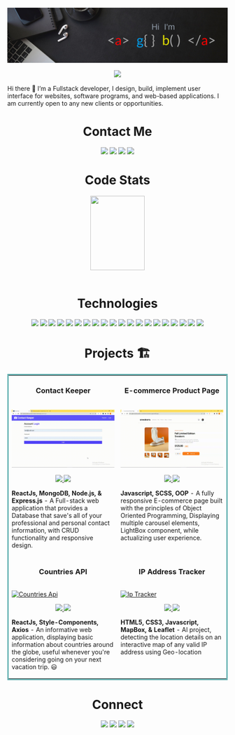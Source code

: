 ![Agba's GitHub Banner](./assets/Agbabannerimage.png)

<p align="center">
    <img src="https://readme-typing-svg.herokuapp.com?size=35&duration=5500&color=00a6fb&vCenter=true&center=true&width=460&lines=I'm+Emmanuel+Agba;Software+Engineer">
<br>

Hi there 👋 I’m a Fullstack developer, I design, build, implement user interface for websites, software programs, and web-based applications. I am currently open to any new clients or opportunities.

<!-- SOCIALS -->
<h1 align="center">Contact Me</h1>
  <p align="center">   
    <a href="https://www.linkedin.com/in/emmanuel-agba/"><img src="https://img.shields.io/badge/LinkedIn-0093dd?style=plastic&logo=linkedin" height=22></a>
    <a href="mailto:tracemycodes@gmail.com"><img src="https://img.shields.io/badge/Email-0093dd?style=plastic&logo=gmail&logoColor=ffffff" height=22></a>
    <a href="https://twitter.com/trace__it"><img src="https://img.shields.io/badge/Twitter-0093dd?&style=plastic&logo=twitter&logoColor=ffffff" height=22></a>   
    <a href="https://www.codewars.com/users/tracemycodes"><img src="https://img.shields.io/badge/Codewars-0093dd?style=plastic&logo=Codewars&logoColor=ffffff" height=22></a>
  </p>

  <!-- Stats -->
<h1 align="center">Code Stats</h1>
<div align="center">
 <img width="49.5%" height="170px" src="http://github-readme-streak-stats.herokuapp.com?user=tracemycodes&theme=react&date_format=M%20j%5B%2C%20Y%5D&fire=FFFEFE&currStreakNum=FFFEFE&dates=FFFEFE&background=0D1117&ring=00a6fb&sideNums=FFFEFE" />
</div>
</br>

<h1 align="center">Technologies</h1>
   <p align="center">
      <img src="https://img.shields.io/badge/HTML5-0093dd?style=plastic&logo=html5&logoColor=ffffff" height=22>
      <img src="https://img.shields.io/badge/CSS3-0093dd?style=plastic&logo=css3&logoColor=2388C3&logoColor=ffffff" height=22>
      <img src="https://img.shields.io/badge/SaSS-0093dd?style=plastic&logo=sass&logoColor=ffffff" height=22>
      <img src="https://img.shields.io/badge/Bootstrap-0093dd?style=plastic&logo=bootstrap&logoColor=ffffff" height=22>
      <img src="https://img.shields.io/badge/JavaScript-0093dd?style=plastic&logo=javascript&logoColor=ffffff" height=22>
      <img src="https://img.shields.io/badge/Node.js-0093dd?style=plastic&logo=nodedotjs&logoColor=ffffff" height=22>
      <img src="https://img.shields.io/badge/React-0093dd?style=plastic&logo=react&logoColor=ffffff" height=22>
      <img src="https://img.shields.io/badge/Express.js-0093dd?style=plastic&logo=express&logoColor=ffffff" height=22>
      <img src="https://img.shields.io/badge/MongoDB-0093dd?style=plastic&logo=mongodb&logoColor=ffffff" height=22>
      <img src="https://img.shields.io/badge/Linear-0093dd?style=plastic&logo=linear&logoColor=ffffff" height=22>
      <img src="https://img.shields.io/badge/Redux-0093dd?style=plastic&logo=redux&logoColor=ffffff" height=22>
      <img src="https://img.shields.io/badge/Typescript-0093dd?style=plastic&logo=typescript&logoColor=ffffff" height=22>
      <img src="https://img.shields.io/badge/Figma-0093dd?style=plastic&logo=figma&logoColor=ffffff" height=22>
      <img src="https://img.shields.io/badge/Json-0093dd?style=plastic&logo=json&logoColor=ffffff" height=22>
      <img src="https://img.shields.io/badge/Visual_Studio-0093dd?style=plastic&logo=visual%20studio&logoColor=ffffff" height=22>
      <img src="https://img.shields.io/badge/GIT-0093dd?style=plastic&logo=git&logoColor=ffffff" height=22>
      <img src="https://img.shields.io/badge/Firebase-0093dd?style=plastic&logo=firebase&logoColor=ffffff" height=22>
      <img src="https://img.shields.io/badge/AWS-0093dd?style=plastic&logo=amazon&logoColor=ffffff" height=22>
      <img src="https://img.shields.io/badge/Webpack-0093dd?style=plastic&logo=webpack" height=22>
      <img src="https://img.shields.io/badge/Jira-0093dd?style=plastic&logo=jiraSoftware" height=22>
    </p>

<h1 align="center">Projects &#127959</h1>
<table bordercolor="#66b2b2">  
  <tr>
    <td width="50%" valign="top">
      <h3 align="center">Contact Keeper</h3>
        <br />
        <a target="_blank" href="">
            <img src="./assets/contact_keeper.gif" width="100%" alt="Contact Keeper"/>
        </a>
        <br />
        <p align="center">
          
  <a href="https://github.com/tracemycodes/fullstack_contact_keeper_webapp" target="_blank">
    <img src="https://img.shields.io/static/v1?label=|&message=REPO&color=23555f&style=plastic&logo=github&logo-color=white"/>
  </a>  
  <a href="https://tracemycodes-contact-keeper.herokuapp.com" target="_blank">
    <img src="https://img.shields.io/static/v1?label=|&message=WEBSITE&color=cdf998&style=plastic&logo=wordpress&logo-color=white"/>
  </a>
      </p>
        <p><strong>ReactJs, MongoDB, Node.js, & Express.js</strong> - A Full-stack web application that provides a Database that save's all of your professional and personal contact information, with CRUD functionality and responsive design.</p>
    </td>
    <td width="50%" valign="top">
      <h3 align="center">E-commerce Product Page</h3>
        <br />
      <a target="_blank" href="https://agba-tracemycodes-e-commerce-product-page.netlify.app/">
            <img src="./assets/product_page.gif" width="100%"  alt="Rigley 2"/>
        </a>
        <br />
        <p align="center">
          
  <a href="https://github.com/tracemycodes/E-commerce-product-page" target="_blank">
    <img src="https://img.shields.io/static/v1?label=|&message=REPO&color=23555f&style=plastic&logo=github&logo-color=white"/>
  </a>
  <a href="https://agba-tracemycodes-e-commerce-product-page.netlify.app/" target="_blank">
    <img src="https://img.shields.io/static/v1?label=|&message=WEBSITE&color=cdf998&style=plastic&logo=wordpress&logo-color=white"/>
  </a>
      </p>
        <p><strong>Javascript, SCSS, OOP</strong> - A fully responsive E-commerce page built with the principles of Object Oriented Programming, Displaying multiple carousel elements, LightBox component, while actualizing user experience.</p>
    </td>
  </tr>
  
  <tr>
    <td width="50%" valign="top">
      <h3 align="center">Countries API</h3>
      <br />
        <a target="_blank" href="https://app.netlify.com/sites/agba-countries-api">
          <img src="./assets/countries_api.gif" width="100%" alt="Countries Api"/>
        </a>
      <br />
        <p align="center">
  <a href="https://github.com/tracemycodes/countries_api_info_reactapp" target="_blank">
    <img src="https://img.shields.io/static/v1?label=|&message=REPO&color=23555f&style=plastic&logo=github&logo-color=white"/>
  </a>
  <a href="https://app.netlify.com/sites/agba-countries-api" target="_blank">
    <img src="https://img.shields.io/static/v1?label=|&message=WEBSITE&color=cdf998&style=plastic&logo=wordpress&logo-color=white"/>
  </a>
      </p>
        <p><strong>ReactJs, Style-Components, Axios</strong> - An informative web application, displaying basic information about countries around the globe, useful whenever you're considering going on your next vacation trip. 	&#128515;</p>
    </td>
    <td width="50%" valign="top">
      <h3 align="center">IP Address Tracker</h3>
        <br />
        <a target="_blank" href="https://agba-tracemycodes-ip-address-tracker.netlify.app/">
          <img src="./assets/ipaddress.gif" width="100%" alt="Ip Tracker"/>
        </a>
        <br />
        <p align="center">
          
  <a href="https://github.com/tracemycodes/IP-Address-Tracker" target="_blank">
    <img src="https://img.shields.io/static/v1?label=|&message=REPO&color=23555f&style=plastic&logo=github&logo-color=white"/>
  </a>
  <a href="https://agba-tracemycodes-ip-address-tracker.netlify.app/" target="_blank">
    <img src="https://img.shields.io/static/v1?label=|&message=WEBSITE&color=cdf998&style=plastic&logo=wordpress&logo-color=white"/>
  </a>
      </p>
        <p><strong>HTML5, CSS3, Javascript, MapBox, & Leaflet</strong> - AI project, detecting the location details on an interactive map of any valid IP address using Geo-location</p>
    </td>
  </tr>
</table>

<h1 align="center">Connect</h1>
  <p align="center">   
    <a href="https://www.linkedin.com/in/emmanuel-agba/"><img src="https://img.shields.io/badge/LinkedIn-0093dd?style=plastic&logo=linkedin" height=22></a>
    <a href="mailto:tracemycodes@gmail.com"><img src="https://img.shields.io/badge/Email-0093dd?style=plastic&logo=gmail&logoColor=ffffff" height=22></a>
    <a href="https://twitter.com/trace__it"><img src="https://img.shields.io/badge/Twitter-0093dd?&style=plastic&logo=twitter&logoColor=ffffff" height=22></a>   
    <a href="https://www.codewars.com/users/tracemycodes"><img src="https://img.shields.io/badge/Codewars-0093dd?style=plastic&logo=Codewars&logoColor=ffffff" height=22></a>
  </p>
